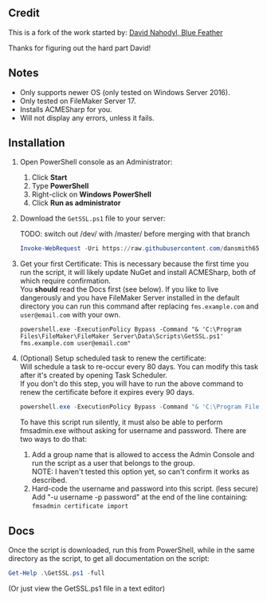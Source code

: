 ## Credit

This is a fork of the work started by: [David Nahodyl, Blue Feather](http://bluefeathergroup.com/blog/how-to-use-lets-encrypt-ssl-certificates-with-filemaker-server/)  

Thanks for figuring out the hard part David!


## Notes

* Only supports newer OS (only tested on Windows Server 2016).
* Only tested on FileMaker Server 17.
* Installs ACMESharp for you.
* Will not display any errors, unless it fails.


## Installation

1. Open PowerShell console as an Administrator:
    1. Click **Start**
    2. Type **PowerShell**
    3. Right-click on **Windows PowerShell**
    4. Click **Run as administrator**

2. Download the `GetSSL.ps1` file to your server:  

   TODO: switch out /dev/ with /master/ before merging with that branch

    ```powershell
	Invoke-WebRequest -Uri https://raw.githubusercontent.com/dansmith65/FileMaker-LetsEncrypt/dev/GetSSL.ps1 -OutFile "C:\Program Files\FileMaker\FileMaker Server\Data\Scripts\GetSSL.ps1"
    ```

3. Get your first Certificate:
   This is necessary because the first time you run the script, it will likely update NuGet and install ACMESharp, both of which require confirmation.  
   You **should** read the Docs first (see below). If you like to live dangerously and you have FileMaker Server installed in
   the default directory you can run this command after replacing `fms.example.com` and `user@email.com` with your own.

    ```
    powershell.exe -ExecutionPolicy Bypass -Command "& 'C:\Program Files\FileMaker\FileMaker Server\Data\Scripts\GetSSL.ps1' fms.example.com user@email.com"
    ```

4. (Optional) Setup scheduled task to renew the certificate:  
   Will schedule a task to re-occur every 80 days. You can modify this task after it's created by opening Task Scheduler.  
   If you don't do this step, you will have to run the above command to renew the certificate before it expires every 90 days.

    ```powershell
    powershell.exe -ExecutionPolicy Bypass -Command "& 'C:\Program Files\FileMaker\FileMaker Server\Data\Scripts\GetSSL.ps1' fms.example.com user@email.com -ScheduleTask"
    ```

   To have this script run silently, it must also be able to perform fmsadmin.exe without asking for username and password. There are two ways to do that:

    1. Add a group name that is allowed to access the Admin Console and run the script as a user that belongs to the group.  
       NOTE: I haven't tested this option yet, so can't confirm it works as described.
    2. Hard-code the username and password into this script. (less secure)  
       Add "-u username -p password" at the end of the line containing: `fmsadmin certificate import`



## Docs

Once the script is downloaded, run this from PowerShell, while in the same directory as the script, to get all documentation on the script:

```powershell
Get-Help .\GetSSL.ps1 -full
```

(Or just view the GetSSL.ps1 file in a text editor)
